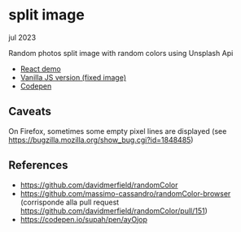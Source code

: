 # split image

jul 2023

Random photos split image with random colors using Unsplash Api

* [React demo](https://massimo-cassandro.github.io/area-test/2023-07-split-image/build/index.html)
* [Vanilla JS version (fixed image)](https://massimo-cassandro.github.io/area-test/2023-07-split-image/vanilla-js-version/index.html)
* [Codepen](https://codepen.io/massimo-cassandro/full/OJaYxLa)


## Caveats
On Firefox, sometimes some empty pixel lines are displayed (see <https://bugzilla.mozilla.org/show_bug.cgi?id=1848485>)


## References

* <https://github.com/davidmerfield/randomColor>
* <https://github.com/massimo-cassandro/randomColor-browser> (corrisponde alla pull request https://github.com/davidmerfield/randomColor/pull/151)
* <https://codepen.io/supah/pen/ayOjop>
